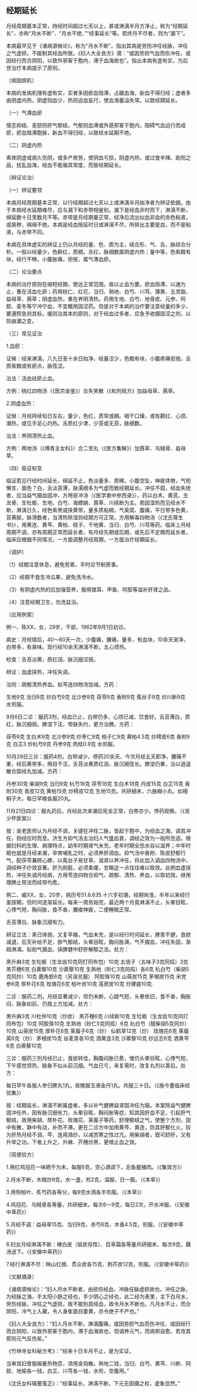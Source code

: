 ## 经期延长

月经周期基本正常，持经时间超过七天以上，甚或淋漓半月方净止，称为“经期延长”，亦称“月水不断”、“月水不绝、”“经事延长”等。若终月不尽者，则为“漏下”。

本病最早见于《诸病源候论》，称为"月水不断”。指出其病是劳伤冲任经脉，冲任之气虚损，不能制其经血所致。《妇人大全良方》谓：“或因劳损气血而伤冲任，或因经行而合阴阳，以致外邪客于胞内，滞于血海故也”。指出本病有虚有实，为后世治疗本病提示了原则。

〔病因病机〕

本病的发病机理有虚有实，实者多因瘀血阻滞，占踞血海，新血不得归经；虚者多由阴虚内热，阴虚则血少，热则迫血妄行，使血海蓄溢失常。以致经期延长。

（一）气滞血瘀

情志抑结、恚怒则肝气郁结，气郁则血滞或外感邪客于胞内，阻碍气血运行而成瘀，瘀血阻滞胞脉，新血不得归经，以致经水延期不绝。

（二）阴虚内热

素体阴虚或病久伤阴，或多产房劳，使阴血亏损，阴虚内热，或过食辛辣、助阳之品，扰乱血海，经血不能循其常度，而致经期延长。

〔辨证论治〕

（一）辨证要领

本病月经周期基本正常，以行经期超过七天以上或淋漓半月始净者为辨证依据。由于本病经水延期难尽，应与漏下和赤带相鉴别。漏下是经血非时而下，淋漓不断，绵延数十日至数月不等。赤带是月经期量正常，经净后流出似血非血的赤色粘液，或臭秽，绵绵不绝。本病是经血拖延时日或淋漓不尽，所排出主要是血，而不是粘液，与赤带不同。

本病在具体虚实的辨证上仍以月经的量、色、质为主，结合形、气、舌、脉综合分析。一般以经量少，色鲜红，质稠，舌红，脉细数属阴虚内热；量中等，色紫黯有块，经行不畅，小腹胀痛，拒按，属气滞血瘀。

（二）论治要点

本病的治疗原则在缩短经期，使达正常范围，故以止血为要。瘀血阻滞，以通为止，重在活血化瘀；药用桃仁、红花、当归、熟地、白芍、川芎、蒲黄、五灵脂、益母草、茜草；阴虚血热，重在养阴清热，药用生地、白芍、地骨皮、元参、阿胶、麦冬等宁冲宁血，不宜概用固涩药。但是对于本病的治疗要注意经量的多少，要遵照急则其标，缓则治其本的原则，对于经血过多者，应急予收摄固涩之剂，以防崩漏之变。

（三）常见证治

1.血瘀：

证候：经来淋漓，八九日至十余日始净，经量涩少，色黯有块，小腹疼痛拒按。舌质紫黯或有瘀点，脉弦涩。

治法：活血祛瘀止血。

方例：桃红四物汤（《医宗金鉴》）合失笑散（《和剂局方》加益母草、茜草。

2.阴虚血热：

证候：月经持续旬日左右，量少，色红，质常或稠。咽干口燥，或有颧红、心烦、潮热，或见手足心灼热。舌质红少津，少苔或无苔，脉细数。

治法：养阴清热止血。

方例：两地汤（《傅青主女科》）合二至丸（《医方集解》）加茜草、乌贼骨、益母草。

（四）临证权变

临证若见行经时间延长，绵延不止，色淡量多、质稀，小腹空坠，神疲体倦，气短懒言，面色？白，舌淡苔薄，脉濡细多为气虚而致经期延长。冲任不固，经血失统者，应当益气摄血固冲，方用安冲汤（《医学衷中参西录》），药以白术、黄芪、生龙骨、生牡蛎、生地、白芍、海螵蛸、茜草、川续断为主。若因湿热而见经水不断，淋漓日久，经色紫黑或挟黄带，量多质粘稠，气臭腐、腹痛，平日带多色黄，苔黄腻，脉滑数者，当清热除湿则经期方可正常。方用解毒四物汤（《沈氏尊生书》），用黄连、黄芩、黄柏、枝子、干地黄、当归、白芍、川芎等药。临床上月经周期不调，亦有周期正常而延长者，有月经先期或后期，或先后不定期而延长者，临床应根据不同情况，一方面调整月经周期，一方面治疗经期延长。

〔调护〕

（1）经期注意休息，避免劳累，平时应节制房事。

（2）经期不食生冷瓜果，避免洗冷水。

（3）有阴虚内热的应加强营养，服用银耳、甲鱼、阿胶等滋补肝肾之品。

（4）注意经期卫生，勿洗盆浴。

〔应用例案〕

例一、陈XX，女，29岁，干部，1962年9月1日初诊。

病史：月经错后，40〜60天一次，少腹痛，腰痛，量多，有血块，10余天渐净，白带多，有臭味。现行经10余天淋漓不断，五心烦热。

检查：舌苔淡黄，质红润，脉沉细涩弱。

辨证：血虚挟热，冲任失调。

治则：疏郁清热养血。拟芩连四物汤加减。方药：

生地9克 当归9克 炒白芍9克 北沙参9克 茯苓9克 香附9克 菟丝子9克 炒川断9克 水煎服。

9月6日二诊：服药3剂，经血已止，白带仍多，心烦已减，饮食好。舌苔薄白，质红，脉沉细弱。脾湿下注，带脉失约，更方治脾。方药：

茯苓9克 生白术9克 北沙参9克 炒枣仁9克 柏子仁9克 黄柏4.5克 炒樗皮6克 香附9克 白芷3 炒杭芍9克 丹参9克 肉桂0.9克 水煎服。

10月29日三诊：服药4剂，白带减少，停药20余天，今次月经五天即净，腰痛不重，经后黄带多，两目干涩，舌苔淡黄质红润，脉沉细弦长。脾湿仍重，治以逍遥散合固经丸加减。方药：

丹参30克 柴胡9克 当归9克 杭芍18克 茯苓18克 生白术18克 丹皮15克 白芷15克 香附30克 青皮12克 黄柏15克 炒樗皮12克 生地15克。共研细末，六曲糊小丸，如梧桐子大，每日早晚各服20丸。

11月21日四诊：服丸药后，月经此次来潮后宪全正常，白带亦少。停药观察。（《吴少怀医案》）

按：吴老医师认为月经不调，关键在冲任二脉，皆起于胞中，为经血之海，调其冲任，则经应时而至。济生方抑气汤主治妇人气盛血衰，调经之效为一般所忽适。根据妇科的生理、病理特点，幼年时期肾气未充，老年时期全恁水谷以滋养；中年时期也就是月经来潮，孕育哺乳之时，必须养肝调血。抑气汤中香附、陈皮舒郁行气，配茯苓兼顾心脾，以菟丝子易甘草，滋肾以养冲任，将此加入调血四物汤中，调经种子疗效显著。肝为刚脏，必须柔缓，忽略这一点往往难以取效。此例血虚挟热，冲任失调月经病，方用苓连四物合抑气、疏郁、清热、养血，以取初效。继用理脾止带法而经带均愈。

例二、臧XX，女，20岁，病历号51.8.635.十六岁初潮，经期尙准，半年以来经行虽按期，但时间逐渐延长。每来一周务始完，最近两个月竟淋漓不止，头晕目眩，心悸气短，胸闷胀，食不香，腰痠神疲，二便睡眠正常。

舌苔薄白，脉象沉细有力。

辨证立法：素日体弱，又复早婚，气血未充，是以经行时间延长，脾胃不健，食欲减退，后天补给不足，胖气郁结，头晕目眩，胸闷胀满，气不摄血，冲任失固，渐趋淋漓。拟助气摄血，挟脾健中舒肝解郁之法。处方：

黑升麻3克 生牡蛎（生龙齿10克同打同布包）10克 五倍子（五味子3克同捣）3克 黑芥穗6克 白蒺藜10克 沙蒺藜10克 生熟地（砂仁3克同捣）各6克 杭白芍（柴胡5克同炒）10克 鹿角胶6克（另溶兑服） 阿胶珠10克 山萸炭15克 茅根炭15克 米党参6克 厚朴花6克 玫瑰花6克 柏叶炭10克 莲房炭10克 炒建曲10克.

二诊：服药二剂，月经显著减少，但仍未断，心跳气短，头晕依旧，食不香，胸胀闷，脉象如前，仍按上方加减。处方：

黑升麻3克 川杜仲10克（炒炭） 黑芥穗6克 川续断10克 生牡蛎（生龙齿10克同打同布包）10克 阿胶珠10克 生熟地（砂仁5克同捣）6克 杭白芍（醋柴胡5克同炒）10克 山萸炭15克 厚朴花6克 莱菔子6克（炒） 仙鹤草12克（炒） 玫瑰花6克 莱菔英6克（炒） 茅根炭15克 谷麦芽各10克 酒黄连3克 沙蒺藜10克 炒远志6克 酒黄芩6克 白蒺藜10克

三诊：服药三剂月经已止，食欲转佳，胸腹闷胀已愈，惟仍头晕目眩，心悸气短，下午感觉烦热，脉象不似从前沉细。气血已亏，来复需时，改复丸剂以善后。处方：

每日早午各服人参归脾丸1丸，夜晚服玉液金丹1丸。共服三十日。（《施今墨临床经验集》）

按：经期延长，淋漓不断属虚者，多以补气健脾益肾固冲任为服。本案除益气健脾固冲任外，因有脉沉细有力，头晕目眩，胸闷胀等症，知其因肝血不足，引起肝气郁结，故用柴胡、厚朴花、玫瑰花、莱菔子等药，舒理郁结之气，使整个方剂，固中有散，静中有动，补而不滞。更在二诊方中加用黄芩、黄连，防其肝郁化火，较为肝热月经不调，芩、连用酒炒，以减苦寒之性过亢。用柴胡者，既可舒肝，又有升举之功。下者上升之，升麻、芥穗炒黑，更增止血之效。

〔简便验方〕

1.用红鸡冠花一味晒干为末，每服6克，空心酒调下，忌鱼腥猪肉。（《集效方》）

2.月水不断，木贼炒9克，水一盏，煎2克，温服，日一服。（《本草》）

3.用侧柏叶、炙芍药各等分，每9克水酒各半煎服。（《本草》）

4.鸡冠花、乌贼骨各等量，共研细末，每次6〜9克，每日2次，开水冲服。（《安徽中草药》）

5.月经不调：益母草15克、当归9克、赤芍6克、木香4.5克，煎服。（《安徽中草药》）

6.妇女月经淋漓不断：楮白皮（锻炭存性）、百草霜各等量共研细末，每次9克，藕汤送下。（《安徽中草药》）

7.经行淋漓不尽：映山红根、贯众炭各15克、荆芥炭12克，煎服。（《安徽中草药》）

〔文献摘录〕

《诸病源候论》：“妇人月水不断者，由损伤经血，冲脉任脉虚损故也。冲任之脉，为经脉之海，手太阳小肠之经也，手少阴心之经也，此二经为表里，主下白月水，劳伤经脉，冲任之气虚损，故不能别其经血，故令月水不断也。凡月水不止，而合阴阳，冷气上入藏，令人身隹面目萎黄，亦令绝子不产也。”

《妇人大全良方》：“妇人月水不断，淋漓腹痛，或因劳损气血而伤冲任，或因经行而合阴阳，以致外邪客于胞内，滞于血海故也，但调养元气，而病邪自愈。若攻其邪则元气反伤矣。”

《竹林寺女科秘方考》："经来十日半月不止，是为实证，

当审其妇曾服椒姜热物否，须用金钩散。熟地二钱，当归、白芍、黄芩、川断、阿胶、地榆各一钱，白芷、川芎各一钱，水煎，空腹用。”

《沈氏女科辑要笺正》：“经事延长，淋漓不断，下元无固摄之权，虚象显然。”
